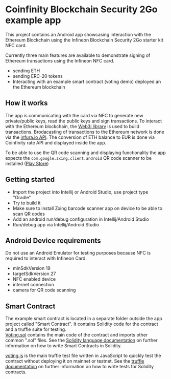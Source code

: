 Coinfinity Blockchain Security 2Go example app
===


This project contains an Android app showcasing interaction with the Ethereum Blockchain using 
the Infineon Blockchain Security 2Go starter kit NFC card.

Currently three main features are available to demonstrate signing of Ethereum transactions 
using the Infineon NFC card.  
- sending ETH
- sending ERC-20 tokens
- Interacting with an example smart contract (voting demo) deployed an the Ethereum blockchain 
 
How it works
---

The app is communicating with the card via NFC to generate new private/public keys, 
read the public keys and sign transactions. To interact with the Ethereum blockchain, 
the [Web3j library](https://github.com/web3j/web3j) is used to build transactions. 
Brodacasting of transactions to the Ethereum network is done via the 
[infura.io API](https://infura.io/docs).
The conversion of ETH balance to EUR is done via Coinfinity rate API and displayed 
inside the app.

To be able to use the QR code scanning and displaying functionality the app expects the 
`com.google.zxing.client.android` QR code scanner to be installed ([Play Store](https://play.google.com/store/apps/details?id=com.google.zxing.client.android))

Getting started
---

- Import the project into Intellij or Android Studio, use project type "Gradle"
- Try to build it
- Make sure to install Zxing barcode scanner app on device to be able to scan QR codes
- Add an android run/debug configuration in Intellij/Android Studio
- Run/debug app via Intellij/Android Studio
  

Android Device requirements
---

Do not use an Android Emulator for testing purposes because NFC is required to interact with Infineon Card.
- minSdkVersion 19  
- targetSdkVersion 27  
- NFC enabled device
- internet connection
- camera for QR code scanning

Smart Contract
---

The example smart contract is located in a separate folder outside the app project called 
"Smart Contract". It contains Solidity code for the contract and a truffle suite for testing.  
[Voting.sol](Smart%20Contract/contracts/Voting.sol) contains the main code of the contract 
and imports other common ".sol" files. See the [Solidity language documentation](https://solidity.readthedocs.io/en/latest/) 
on further information on how to write Smart Contracts in Solidity.

[voting.js](Smart%20Contract/test/voting.js) is the main truffle test file written in JavaScript to quickly test the contract 
without deploying it on mainnet or testnet. See the [truffle documentation](https://truffleframework.com/docs/)
on further information on how to write tests for Solidity contracts.